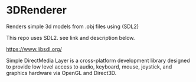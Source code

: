 # 3DRenderer
Renders simple 3d models from .obj files using (SDL2)

This repo uses SDL2.
see link and description below.

https://www.libsdl.org/

Simple DirectMedia Layer is a cross-platform development library designed
to provide low level access to audio, keyboard, mouse, joystick, and graphics
hardware via OpenGL and Direct3D.

